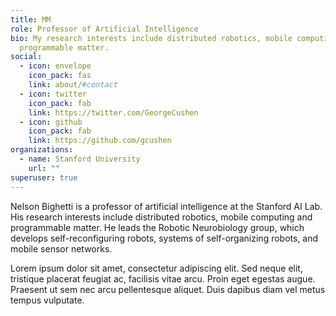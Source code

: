 ```yaml
---
title: MM
role: Professor of Artificial Intelligence
bio: My research interests include distributed robotics, mobile computing and
  programmable matter.
social:
  - icon: envelope
    icon_pack: fas
    link: about/#contact
  - icon: twitter
    icon_pack: fab
    link: https://twitter.com/GeorgeCushen
  - icon: github
    icon_pack: fab
    link: https://github.com/gcushen
organizations:
  - name: Stanford University
    url: ""
superuser: true
---
```


Nelson Bighetti is a professor of artificial intelligence at the Stanford AI Lab. His research interests include distributed robotics, mobile computing and programmable matter. He leads the Robotic Neurobiology group, which develops self-reconfiguring robots, systems of self-organizing robots, and mobile sensor networks.

Lorem ipsum dolor sit amet, consectetur adipiscing elit. Sed neque elit, tristique placerat feugiat ac, facilisis vitae arcu. Proin eget egestas augue. Praesent ut sem nec arcu pellentesque aliquet. Duis dapibus diam vel metus tempus vulputate.
